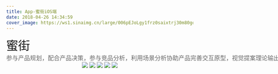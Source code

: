 ```yaml
---
title: App-蜜街iOS端
date: 2018-04-26 14:34:59
cover_image: https://ws1.sinaimg.cn/large/006pEJoLgy1frz0saixtrj30m80go40n.jpg
---
```

<div align="center">
    <div align="left" style="width:1200px;">
    <div ><font size="6" color=#1a1a1a>蜜街</font></div>
    <font size="3" color=#666666>参与产品规划，配合产品决策，参与竞品分析，利用场景分析协助产品完善交互原型，视觉提案理论输出，视觉方案呈现及规范文档</font>
    </div>
    <img class="img-fluid project-img" src="https://ws1.sinaimg.cn/large/006pEJoLgy1frz0saq40mj30xc1wi79n.jpg"/>
    <img class="img-fluid project-img" src="https://ws1.sinaimg.cn/large/006pEJoLgy1frz0sb1tgkj30xc1hh7gy.jpg"/>
    <img class="img-fluid project-img" src="https://ws1.sinaimg.cn/large/006pEJoLgy1frz0sbiv4ij30xc376dlh.jpg"/>
    <img class="img-fluid project-img" src="https://ws1.sinaimg.cn/large/006pEJoLgy1frz0s9smp5j30wi2e544i.jpg"/>
    <img class="img-fluid project-img" src="https://ws1.sinaimg.cn/large/006pEJoLgy1frz0sa8yzuj30wi1j1whg.jpg"/>
</div>